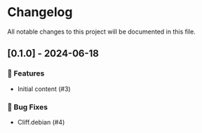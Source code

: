 # Changelog

All notable changes to this project will be documented in this file.

## [0.1.0] - 2024-06-18

### 🚀 Features

- Initial content (#3)

### 🐛 Bug Fixes

- Cliff.debian (#4)

<!-- generated by git-cliff -->
